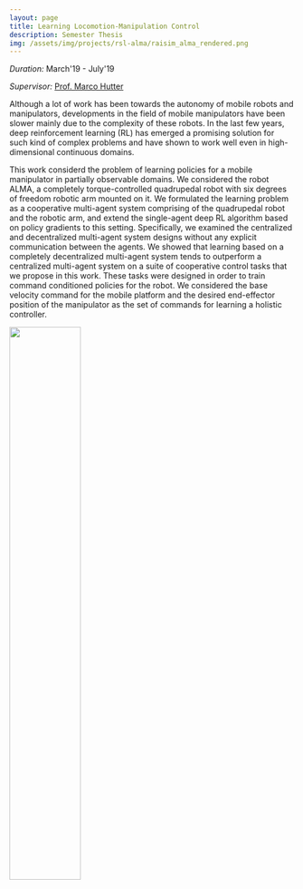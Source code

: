 ```yaml
---
layout: page
title: Learning Locomotion-Manipulation Control
description: Semester Thesis
img: /assets/img/projects/rsl-alma/raisim_alma_rendered.png
---
```


*Duration:* March'19 - July'19

*Supervisor:* [Prof. Marco Hutter](https://rsl.ethz.ch/the-lab/people/person-detail.html?persid=121911)

Although a lot of work has been towards the autonomy of mobile robots and manipulators, developments in the field of mobile manipulators have been slower mainly due to the complexity of these robots. In the last few years, deep reinforcement learning (RL) has emerged a promising solution for such kind of complex problems and have shown to work well even in high-dimensional continuous domains.  

This work considerd the problem of learning policies for a mobile manipulator in partially observable domains. We considered the robot ALMA, a completely torque-controlled quadrupedal robot with six degrees of freedom robotic arm mounted on it. We formulated the learning problem as a cooperative multi-agent system comprising of the quadrupedal robot and the robotic arm, and extend the single-agent deep RL algorithm based on policy gradients to this setting. Specifically, we examined the centralized and decentralized multi-agent system designs without any explicit communication between the agents. We showed that learning based on a completely decentralized multi-agent system tends to outperform a centralized multi-agent system on a suite of cooperative control tasks that we propose in this work. These tasks were designed in order to train command conditioned policies for the robot. We considered the base velocity command for the mobile platform and the desired end-effector position of the manipulator as the set of commands for learning a holistic controller.

<div>
    <img class="col three" height="50%" width="50%" src="{{ site.baseurl }}/assets/img/projects/rsl-alma/summary_obs_actions.png" alt="" title="Overview of Agent's Observations and Actions"/>
</div>

